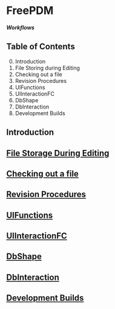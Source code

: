 # FreePDM

***Workflows***

## Table of Contents
0. Introduction
1. File Storing during Editing
2. Checking out a file
3. Revision Procedures
4. UIFunctions
5. UIInteractionFC
6. DbShape
7. DbInteraction
8. Development Builds

## Introduction

## [File Storage During Editing](01-FileStoringDuringEditing.md)

## [Checking out a file](02-CheckoutFile.md)

## [Revision Procedures](03-RevisionProcedures.md)

## [UIFunctions](04-UIFunctions.md)

## [UIInteractionFC](05-UIInteractionFC.md)

## [DbShape](06-DbShape.md)

## [DbInteraction](07-DbInteraction.md)

## [Development Builds](08-DevelopementBuilds.md)
